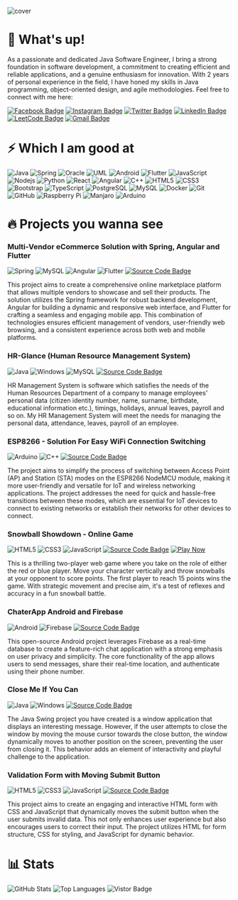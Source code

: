 ![cover](https://github.com/hassanmahfuj/hassanmahfuj/assets/37881727/83cb8dbd-1039-4bce-8d54-a61d68552489)

# 👋 What's up!
As a passionate and dedicated Java Software Engineer, I bring a strong foundation in software development, a commitment to creating efficient and reliable applications, and a genuine enthusiasm for innovation. With 2 years of personal experience in the field, I have honed my skills in Java programming, object-oriented design, and agile methodologies. Feel free to connect with me here:

[![Facebook Badge](https://img.shields.io/badge/-hassanmahfuj-0866FF?logo=facebook&logoColor=white&link=https://facebook.com/hassanmahfuj/)](https://facebook.com/hassanmahfuj/)
[![Instagram Badge](https://img.shields.io/badge/-hassanmahfuj-962fbf?logo=instagram&logoColor=white&link=https://instagram.com/hassanmahfuj/)](https://instagram.com/hassanmahfuj/)
[![Twitter Badge](https://img.shields.io/badge/-hassanmahfuj-black?logo=x&logoColor=white&link=https://twitter.com/hassanmahfuj/)](https://twitter.com/hassanmahfuj/)
[![LinkedIn Badge](https://img.shields.io/badge/-hassanmahfuj-0072b1?logo=linkedin&logoColor=white&link=https://linkedin.com/in/hassanmahfuj/)](https://linkedin.com/in/hassanmahfuj/)
[![LeetCode Badge](https://img.shields.io/badge/-hassanmahfuj-ffa116?logo=leetcode&logoColor=white&link=https://leetcode.com/hassanmahfuj/)](https://leetcode.com/hassanmahfuj/)
[![Gmail Badge](https://img.shields.io/badge/-humahfuj@gmail.com-c14438?logo=gmail&logoColor=white&link=mailto:humahfuj@gmail.com)](mailto:humahfuj@gmail.com)

# ⚡ Which I am good at

![Java](https://img.shields.io/badge/-Java-black?style=flat-square&logo=java)
![Spring](https://img.shields.io/badge/-Spring-black?style=flat-square&logo=spring)
![Oracle](https://img.shields.io/badge/-Oracle-black?style=flat-square&logo=oracle&logoColor=FF0000)
![UML](https://img.shields.io/badge/-UML-black?style=flat-square&logo=uml)
![Android](https://img.shields.io/badge/-Android-black?style=flat-square&logo=android)
![Flutter](https://img.shields.io/badge/-Flutter-black?style=flat-square&logo=flutter&logoColor=02569B)
![JavaScript](https://img.shields.io/badge/-JavaScript-black?style=flat-square&logo=javascript)
![Nodejs](https://img.shields.io/badge/-Nodejs-black?style=flat-square&logo=Node.js)
![Python](https://img.shields.io/badge/-Python-black?style=flat-square&logo=Python)
![React](https://img.shields.io/badge/-React-black?style=flat-square&logo=react)
![Angular](https://img.shields.io/badge/-Angular-black?style=flat-square&logo=angular&logoColor=DD0031)
![C++](https://img.shields.io/badge/-C++-black?style=flat-square&logo=c&logoColor=044F88)
![HTML5](https://img.shields.io/badge/-HTML5-black?style=flat-square&logo=html5)
![CSS3](https://img.shields.io/badge/-CSS3-black?style=flat-square&logo=css3&logoColor=2965f1)
![Bootstrap](https://img.shields.io/badge/-Bootstrap-black?style=flat-square&logo=bootstrap)
![TypeScript](https://img.shields.io/badge/-TypeScript-black?style=flat-square&logo=typescript)
![PostgreSQL](https://img.shields.io/badge/-PostgreSQL-black?style=flat-square&logo=postgresql)
![MySQL](https://img.shields.io/badge/-MySQL-black?style=flat-square&logo=mysql)
![Docker](https://img.shields.io/badge/-Docker-black?style=flat-square&logo=docker)
![Git](https://img.shields.io/badge/-Git-black?style=flat-square&logo=git)
![GitHub](https://img.shields.io/badge/-GitHub-black?style=flat-square&logo=github)
![Raspberry Pi](https://img.shields.io/badge/-Raspberry%20Pi-black?style=flat-square&logo=Raspberry-Pi&logoColor=C1004A)
![Manjaro](https://img.shields.io/badge/-Manjaro-black?style=flat-square&logo=manjaro)
![Arduino](https://img.shields.io/badge/-Arduino-black?style=flat-square&logo=arduino&logoColor=008CBA)
<!-- ![MongoDB](https://img.shields.io/badge/-MongoDB-black?style=flat-square&logo=mongodb) -->
<!-- ![Redis](https://img.shields.io/badge/-Redis-black?style=flat-square&logo=Redis) -->
<!-- ![ElasticSearch](https://img.shields.io/badge/-ElasticSearch-005571?style=flat-square&logo=elasticsearch) -->
<!-- ![GraphQL](https://img.shields.io/badge/-GraphQL-E10098?style=flat-square&logo=graphql) -->
<!-- ![Apollo GraphQL](https://img.shields.io/badge/-Apollo%20GraphQL-311C87?style=flat-square&logo=apollo-graphql) -->
<!-- ![GitLab](https://img.shields.io/badge/-GitLab-FCA121?style=flat-square&logo=gitlab) -->
<!-- ![Heroku](https://img.shields.io/badge/-Heroku-430098?style=flat-square&logo=heroku) -->
<!-- ![BitBucket](https://img.shields.io/badge/-BitBucket-darkblue?style=flat-square&logo=bitbucket) -->
<!-- ![DigitalOcean](https://img.shields.io/badge/-Digital%20Ocean-darkblue?style=flat-square&logo=digitalocean) -->
<!-- ![Amazon AWS](https://img.shields.io/badge/Amazon%20AWS-232F3E?style=flat-square&logo=amazon-aws) -->
<!-- ![Microsoft Azure](https://img.shields.io/badge/Microsoft%20Azure-232F7E?style=flat-square&logo=microsoft-azure) -->
<!-- ![Google Cloud](https://img.shields.io/badge/Google%20Cloud-black?style=flat-square&logo=google-cloud) -->

# 🔥 Projects you wanna see

### Multi-Vendor eCommerce Solution with Spring, Angular and Flutter
![Spring](https://img.shields.io/badge/-Spring-006400?style=flat-square&logo=spring&logoColor=white)
![MySQL](https://img.shields.io/badge/-MySQL-0074C1?style=flat-square&logo=mysql&logoColor=white)
![Angular](https://img.shields.io/badge/-Angular-B52E31?style=flat-square&logo=angular)
![Flutter](https://img.shields.io/badge/-Flutter-0175C2?style=flat-square&logo=flutter&logoColor=white)
[![Source Code Badge](https://img.shields.io/badge/Source%20Code-purple?style=flat-square)](https://github.com/hassanmahfuj/Multi-Vendor-eCommerce-Solution-with-Spring-Angular-Flutter)

This project aims to create a comprehensive online marketplace platform that allows multiple vendors to showcase and sell their products. The solution utilizes the Spring framework for robust backend development, Angular for building a dynamic and responsive web interface, and Flutter for crafting a seamless and engaging mobile app. This combination of technologies ensures efficient management of vendors, user-friendly web browsing, and a consistent experience across both web and mobile platforms.

### HR-Glance (Human Resource Management System)
![Java](https://img.shields.io/badge/-Java-007396?style=flat-square&logo=java)
![Windows](https://img.shields.io/badge/-Windows-0078D7?style=flat-square&logo=windows10)
![MySQL](https://img.shields.io/badge/-MySQL-0074C1?style=flat-square&logo=mysql&logoColor=white)
[![Source Code Badge](https://img.shields.io/badge/Source%20Code-purple?style=flat-square)](https://github.com/hassanmahfuj/HR-Glance)

HR Management System is software which satisfies the needs of the Human Resources Department of a company to manage employees' personal data (citizen identity number, name, surname, birthdate, educational information etc.), timings, holidays, annual leaves, payroll and so on. My HR Management System will meet the needs for managing the personal data, attendance, leaves, payroll of an employee.

### ESP8266 - Solution For Easy WiFi Connection Switching
![Arduino](https://img.shields.io/badge/-Arduino-008CBA?style=flat-square&logo=arduino&logoColor=white)
![C++](https://img.shields.io/badge/-C++-00599C?style=flat-square&logo=c&logoColor=white)
[![Source Code Badge](https://img.shields.io/badge/Source%20Code-purple?style=flat-square)](https://github.com/hassanmahfuj/ESP8266-Solution-For-Easy-WiFi-Connection/tree/main)

The project aims to simplify the process of switching between Access Point (AP) and Station (STA) modes on the ESP8266 NodeMCU module, making it more user-friendly and versatile for IoT and wireless networking applications. The project addresses the need for quick and hassle-free transitions between these modes, which are essential for IoT devices to connect to existing networks or establish their networks for other devices to connect.

### Snowball Showdown - Online Game
![HTML5](https://img.shields.io/badge/-HTML5-E34F26?style=flat-square&logo=html5&logoColor=white)
![CSS3](https://img.shields.io/badge/-CSS3-1572B6?style=flat-square&logo=css3)
![JavaScript](https://img.shields.io/badge/-JavaScript-F7DF1E?style=flat-square&logo=javascript&logoColor=white)
[![Source Code Badge](https://img.shields.io/badge/Source%20Code-purple?style=flat-square)](https://github.com/hassanmahfuj/Snowball-Showdown-Online-Game)
[![Play Now](https://img.shields.io/badge/Play%20Now-F36633?style=flat-square&logo=googleplay)](https://hassanmahfuj.github.io/Snowball-Showdown-Online-Game)

This is a thrilling two-player web game where you take on the role of either the red or blue player. Move your character vertically and throw snowballs at your opponent to score points. The first player to reach 15 points wins the game. With strategic movement and precise aim, it's a test of reflexes and accuracy in a fun snowball battle.

### ChaterApp Android and Firebase
![Android](https://img.shields.io/badge/-Android-3DDC84?style=flat-square&logo=android&logoColor=white)
![Firebase](https://img.shields.io/badge/-Firebase-FFCA28?style=flat-square&logo=firebase&logoColor=white)
[![Source Code Badge](https://img.shields.io/badge/Source%20Code-purple?style=flat-square)](https://github.com/hassanmahfuj/ChaterApp-Android-Firebase)

This open-source Android project leverages Firebase as a real-time database to create a feature-rich chat application with a strong emphasis on user privacy and simplicity. The core functionality of the app allows users to send messages, share their real-time location, and authenticate using their phone number.

### Close Me If You Can
![Java](https://img.shields.io/badge/-Java-007396?style=flat-square&logo=java)
![Windows](https://img.shields.io/badge/-Windows-0078D7?style=flat-square&logo=windows10)
[![Source Code Badge](https://img.shields.io/badge/Source%20Code-purple?style=flat-square)](https://github.com/hassanmahfuj/Close-Me-If-You-Can)

The Java Swing project you have created is a window application that displays an interesting message. However, if the user attempts to close the window by moving the mouse cursor towards the close button, the window dynamically moves to another position on the screen, preventing the user from closing it. This behavior adds an element of interactivity and playful challenge to the application.

### Validation Form with Moving Submit Button
![HTML5](https://img.shields.io/badge/-HTML5-E34F26?style=flat-square&logo=html5&logoColor=white)
![CSS3](https://img.shields.io/badge/-CSS3-1572B6?style=flat-square&logo=css3)
![JavaScript](https://img.shields.io/badge/-JavaScript-F7DF1E?style=flat-square&logo=javascript&logoColor=white)
[![Source Code Badge](https://img.shields.io/badge/Source%20Code-purple?style=flat-square)](https://github.com/hassanmahfuj/Validation-Form-with-Moving-Submit-Button)

This project aims to create an engaging and interactive HTML form with CSS and JavaScript that dynamically moves the submit button when the user submits invalid data. This not only enhances user experience but also encourages users to correct their input. The project utilizes HTML for form structure, CSS for styling, and JavaScript for dynamic behavior.

# 📊 Stats

![GitHub Stats](https://github-readme-stats.vercel.app/api?username=hassanmahfuj&count_private=true&show_icons=true)
![Top Languages](https://github-readme-stats.vercel.app/api/top-langs/?username=hassanmahfuj&layout=compact)
![Vistor Badge](https://visitor-badge.laobi.icu/badge?page_id=hassanmahfuj.hassanmahfuj)
